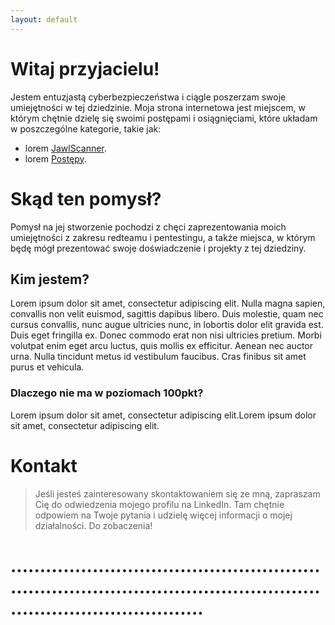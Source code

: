 ```yaml
---
layout: default
---
```


# Witaj przyjacielu!

Jestem entuzjastą cyberbezpieczeństwa i ciągle poszerzam swoje umiejętności w tej dziedzinie. Moja strona internetowa jest miejscem, w którym chętnie dzielę się swoimi postępami i osiągnięciami, które układam w poszczególne kategorie, takie jak:

* lorem
[JawlScanner](./Jawlscanner.md).
* lorem
[Postępy](./Postępy.md).

# Skąd ten pomysł?

Pomysł na jej stworzenie pochodzi z chęci zaprezentowania moich umiejętności z zakresu redteamu i pentestingu, a także miejsca, w którym będę mógł prezentować swoje doświadczenie i projekty z tej dziedziny. 

## Kim jestem?

Lorem ipsum dolor sit amet, consectetur adipiscing elit. Nulla magna sapien, convallis non velit euismod, sagittis dapibus libero. Duis molestie, quam nec cursus convallis, nunc augue ultricies nunc, in lobortis dolor elit gravida est. Duis eget fringilla ex. Donec commodo erat non nisi ultricies pretium. Morbi volutpat enim eget arcu luctus, quis mollis ex efficitur. Aenean nec auctor urna. Nulla tincidunt metus id vestibulum faucibus. Cras finibus sit amet purus et vehicula.

### Dlaczego nie ma w poziomach 100pkt?

Lorem ipsum dolor sit amet, consectetur adipiscing elit.Lorem ipsum dolor sit amet, consectetur adipiscing elit.

# Kontakt

>Jeśli jesteś zainteresowany skontaktowaniem się ze mną, zapraszam Cię do odwiedzenia mojego profilu na LinkedIn. Tam chętnie odpowiem na Twoje pytania i udzielę więcej informacji o mojej działalności. Do zobaczenia!


# ...........................................................................................................................................
